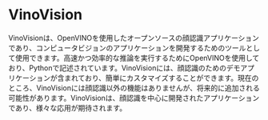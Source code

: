 # VinoVision
VinoVisionは、OpenVINOを使用したオープンソースの顔認識アプリケーションであり、コンピュータビジョンのアプリケーションを開発するためのツールとして使用できます。高速かつ効率的な推論を実行するためにOpenVINOを使用しており、Pythonで記述されています。VinoVisionには、顔認識のためのデモアプリケーションが含まれており、簡単にカスタマイズすることができます。現在のところ、VinoVisionには顔認識以外の機能はありませんが、将来的に追加される可能性があります。VinoVisionは、顔認識を中心に開発されたアプリケーションであり、様々な応用が期待されます。
